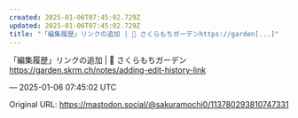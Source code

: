 ```yaml
---
created: 2025-01-06T07:45:02.729Z
updated: 2025-01-06T07:45:02.729Z
title: "「編集履歴」リンクの追加 | 🌱 さくらもちガーデンhttps://garden[...]"
---
```


<p>「編集履歴」リンクの追加 | 🌱 さくらもちガーデン<br /><a href="https://garden.skrm.ch/notes/adding-edit-history-link" target="_blank" rel="nofollow noopener" translate="no"><span class="invisible">https://</span><span class="ellipsis">garden.skrm.ch/notes/adding-ed</span><span class="invisible">it-history-link</span></a></p>

&mdash; 2025-01-06 07:45:02 UTC

Original URL: https://mastodon.social/@sakuramochi0/113780293810747331
